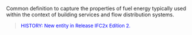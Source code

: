 ﻿Common definition to capture the properties of fuel energy typically used within the context of building services and flow distribution systems.

> <font color="#0000FF" size="-1">HISTORY: New entity in Release IFC2x Edition 2.</font>
